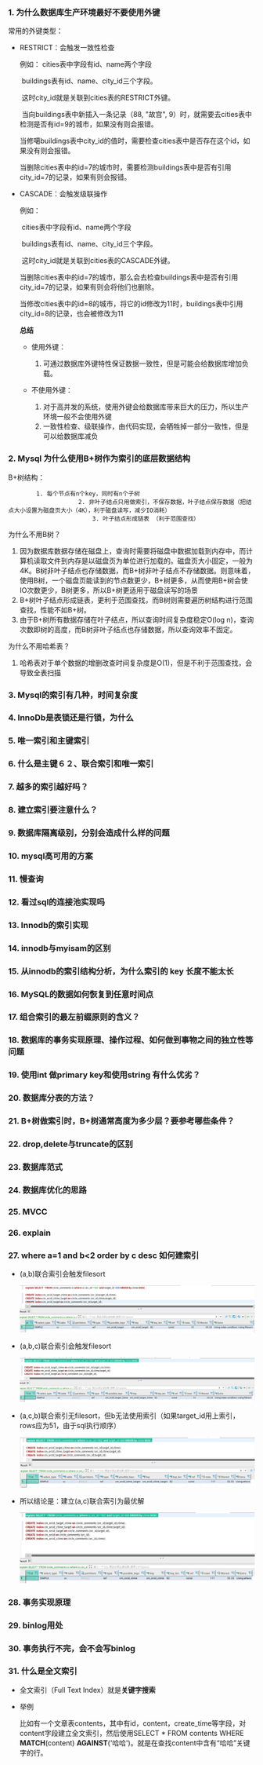### 1. 为什么数据库生产环境最好不要使用外键

常用的外键类型：

+ RESTRICT：会触发一致性检查

  例如：
      cities表中字段有id、name两个字段

  ​	buildings表有id、name、city_id三个字段。

  ​    这时city_id就是关联到cities表的RESTRICT外键。

  ​	当向buildings表中新插入一条记录（88, "故宫", 9）时，就需要去cities表中检测是否有id=9的城市，如果没有则会报错。

  ​    当修噶buildings表中city_id的值时，需要检查cities表中是否存在这个id，如果没有则会报错。

  ​	当删除cities表中的id=7的城市时，需要检测buildings表中是否有引用city_id=7的记录，如果有则会报错。

+ CASCADE：会触发级联操作

  例如：

  ​	cities表中字段有id、name两个字段

  ​	buildings表有id、name、city_id三个字段。

  ​    这时city_id就是关联到cities表的CASCADE外键。

  ​	当删除cities表中的id=7的城市，那么会去检查buildings表中是否有引用city_id=7的记录，如果有则会将他们也删除。

  ​	当修改cities表中的id=8的城市，将它的id修改为11时，buildings表中引用city_id=8的记录，也会被修改为11

  

  **总结**

  - 使用外键：
    1. 可通过数据库外键特性保证数据一致性，但是可能会给数据库增加负载。

  - 不使用外键：
    1. 对于高并发的系统，使用外键会给数据库带来巨大的压力，所以生产环境一般不会使用外键
    2. 一致性检查、级联操作，由代码实现，会牺牲掉一部分一致性，但是可以给数据库减负



### 2. Mysql 为什么使用B+树作为索引的底层数据结构

B+树结构：

   			1. 每个节点有n个key，同时有n个子树
            			2. 非叶子结点只用做索引，不保存数据，叶子结点保存数据（把结点大小设置为磁盘页大小（4K），利于磁盘读写，减少IO消耗）
                  			3. 叶子结点形成链表 （利于范围查找）

为什么不用B树？

1. 因为数据库数据存储在磁盘上，查询时需要将磁盘中数据加载到内存中，而计算机读取文件到内存是以磁盘页为单位进行加载的。磁盘页大小固定，一般为4K。B树非叶子结点也存储数据，而B+树非叶子结点不存储数据。则意味着，使用B树，一个磁盘页能读到的节点数更少，B+树更多，从而使用B+树会使IO次数更少，B树更多，所以B+树更适用于磁盘读写的场景
2. B+树叶子结点形成链表，更利于范围查找，而B树则需要遍历树结构进行范围查找，性能不如B+树。
3. 由于B+树所有数据存储在叶子结点，所以查询时间复杂度稳定O(log n)，查询次数即树的高度，而B树非叶子结点也存储数据，所以查询效率不固定。

为什么不用哈希表？

1. 哈希表对于单个数据的增删改查时间复杂度是O(1)，但是不利于范围查找，会导致全表扫描



### 3. Mysql的索引有几种，时间复杂度



### 4. InnoDb是表锁还是行锁，为什么



### 5. 唯一索引和主键索引



### 6. 什么是主键６２、联合索引和唯一索引



### 7. 越多的索引越好吗？



### 8. 建立索引要注意什么？



### 9. 数据库隔离级别，分别会造成什么样的问题



### 10. mysql高可用的方案



### 11. 慢查询



### 12. 看过sql的连接池实现吗



### 13. Innodb的索引实现



### 14. innodb与myisam的区别



### 15. 从innodb的索引结构分析，为什么索引的 key 长度不能太长



### 16. MySQL的数据如何恢复到任意时间点



### 17. 组合索引的最左前缀原则的含义？



### 18. 数据库的事务实现原理、操作过程、如何做到事物之间的独立性等问题



### 19. 使用int 做primary key和使用string 有什么优劣？



### 20. 数据库分表的方法？



### 21. B+树做索引时，B+树通常高度为多少层？要参考哪些条件？



### 22. drop,delete与truncate的区别



### 23. 数据库范式



### 24. 数据库优化的思路



### 25. MVCC



### 26. explain



### 27. where a=1  and b<2 order by c desc 如何建索引

+ (a,b)联合索引会触发filesort

  ![](../images/abfilesort.png)

+ (a,b,c)联合索引会触发filesort

  ![](../images/abcfilesort.png)

+ (a,c,b)联合索引无filesort，但b无法使用索引（如果target_id用上索引，rows应为51，由于sql执行顺序）

  ![](../images/acbfilesort.png)

+ 所以结论是：建立(a,c)联合索引为最优解

  ![](../images/acfilesort.png)



### 28. 事务实现原理



### 29. binlog用处



### 30. 事务执行不完，会不会写binlog



### 31. 什么是全文索引

+ 全文索引（Full Text Index）就是**关键字搜索**

+ 举例

  比如有一个文章表contents，其中有id，content，create_time等字段，对content字段建立全文索引，然后使用SELECT * FROM contents WHERE **MATCH**(content) **AGAINST**('哈哈')。就是在查找content中含有“哈哈”关键字的行。


